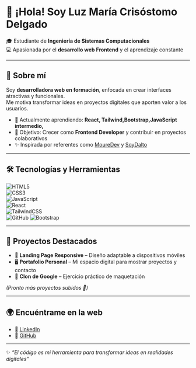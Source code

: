 # 👋 ¡Hola! Soy Luz María Crisóstomo Delgado  

🎓 Estudiante de **Ingeniería de Sistemas Computacionales**  
💻 Apasionada por el **desarrollo web Frontend** y el aprendizaje constante  

---

## 🚀 Sobre mí  
Soy **desarrolladora web en formación**, enfocada en crear interfaces atractivas y funcionales.  
Me motiva transformar ideas en proyectos digitales que aporten valor a los usuarios.  

- 🌱 Actualmente aprendiendo: **React, Tailwind,Bootstrap,JavaScript intermedio,**  
- 🎯 Objetivo: Crecer como **Frontend Developer** y contribuir en proyectos colaborativos  
- ✨ Inspirada por referentes como [MoureDev](https://github.com/mouredev) y [SoyDalto](https://github.com/soydalto)  

---

## 🛠️ Tecnologías y Herramientas  
![HTML5](https://img.shields.io/badge/HTML5-E34F26?style=for-the-badge&logo=html5&logoColor=white)  
![CSS3](https://img.shields.io/badge/CSS3-1572B6?style=for-the-badge&logo=css3&logoColor=white)  
![JavaScript](https://img.shields.io/badge/JavaScript-F7DF1E?style=for-the-badge&logo=javascript&logoColor=black)  
![React](https://img.shields.io/badge/React-20232A?style=for-the-badge&logo=react&logoColor=61DAFB)  
![TailwindCSS](https://img.shields.io/badge/Tailwind_CSS-38B2AC?style=for-the-badge&logo=tailwind-css&logoColor=white)  
![GitHub](https://img.shields.io/badge/GitHub-181717?style=for-the-badge&logo=github&logoColor=white)
![Bootstrap](https://img.shields.io/badge/Bootstrap-7952B3?style=for-the-badge&logo=bootstrap&logoColor=white)

---

## 📌 Proyectos Destacados  
- 🎨 **Landing Page Responsive** – Diseño adaptable a dispositivos móviles  
- 🖥️ **Portafolio Personal** – Mi espacio digital para mostrar proyectos y contacto  
- 📑 **Clon de Google** – Ejercicio práctico de maquetación  

*(Pronto más proyectos subidos 🚀)*  

---

## 🌍 Encuéntrame en la web  
- 💼 [LinkedIn](https://www.linkedin.com/in/tuusuario)  
- 📂 [GitHub](https://github.com/tuusuario)  
---

✨ *“El código es mi herramienta para transformar ideas en realidades digitales”*  

